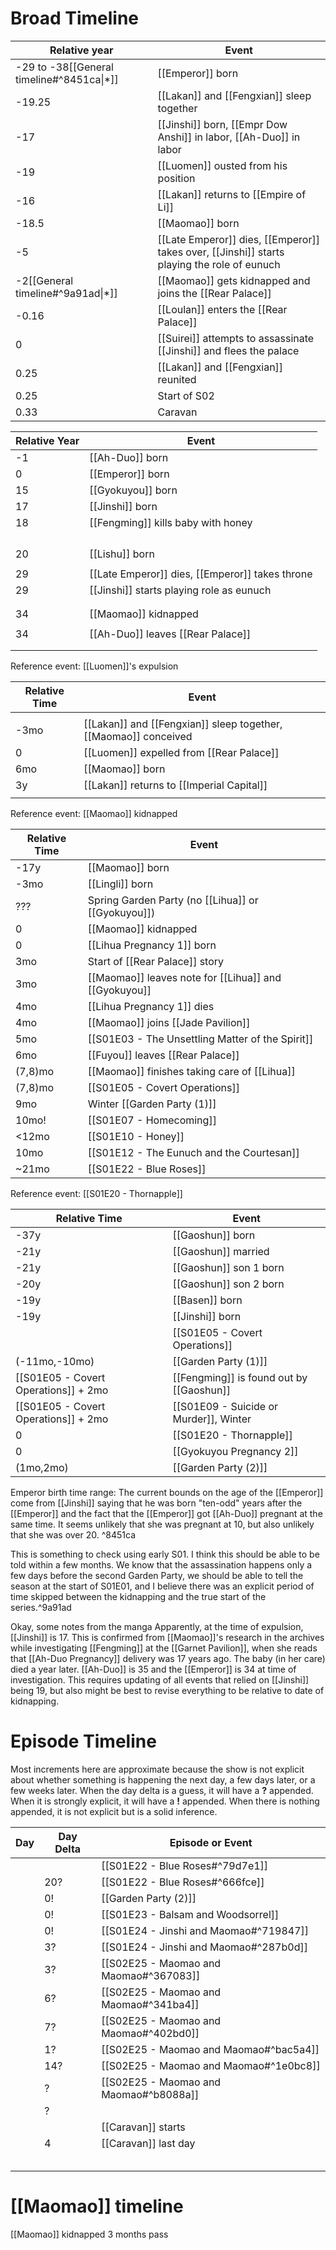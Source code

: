 # Broad Timeline

| Relative year                             | Event                                                                                       |
| ----------------------------------------- | ------------------------------------------------------------------------------------------- |
| -29 to -38[[General timeline#^8451ca\|*]] | [[Emperor]] born                                                                            |
| -19.25                                    | [[Lakan]] and [[Fengxian]] sleep together                                                   |
| -17                                       | [[Jinshi]] born, [[Empr Dow Anshi]] in labor, [[Ah-Duo]] in labor                          |
| -19                                       | [[Luomen]] ousted from his position                                                         |
| -16                                       | [[Lakan]] returns to [[Empire of Li]]                                                       |
| -18.5                                     | [[Maomao]] born                                                                             |
| -5                                        | [[Late Emperor]] dies, [[Emperor]] takes over, [[Jinshi]] starts playing the role of eunuch |
| -2[[General timeline#^9a91ad\|*]]         | [[Maomao]] gets kidnapped and joins the [[Rear Palace]]                                     |
| -0.16                                     | [[Loulan]] enters the [[Rear Palace]]                                                       |
| 0                                         | [[Suirei]] attempts to assassinate [[Jinshi]] and flees the palace                          |
| 0.25                                      | [[Lakan]] and [[Fengxian]] reunited                                                         |
| 0.25                                      | Start of S02                                                                                |
| 0.33                                      | Caravan                                                                                     |

| Relative Year | Event                                           |
| ------------- | ----------------------------------------------- |
| -1            | [[Ah-Duo]] born                                 |
| 0             | [[Emperor]] born                                |
| 15            | [[Gyokuyou]] born                               |
| 17            | [[Jinshi]] born                                 |
| 18            | [[Fengming]] kills baby with honey              |
|               |                                                 |
|               |                                                 |
|               |                                                 |
|               |                                                 |
| 20            | [[Lishu]] born                                  |
|               |                                                 |
| 29            | [[Late Emperor]] dies, [[Emperor]] takes throne |
| 29            | [[Jinshi]] starts playing role as eunuch        |
|               |                                                 |
|               |                                                 |
| 34            | [[Maomao]] kidnapped                            |
|               |                                                 |
| 34            | [[Ah-Duo]] leaves [[Rear Palace]]               |
|               |                                                 |
|               |                                                 |

Reference event: [[Luomen]]'s expulsion

| Relative Time | Event                                                           |
| ------------- | --------------------------------------------------------------- |
|               |                                                                 |
| -3mo          | [[Lakan]] and [[Fengxian]] sleep together, [[Maomao]] conceived |
| 0             | [[Luomen]] expelled from [[Rear Palace]]                        |
| 6mo           | [[Maomao]] born                                                 |
| 3y            | [[Lakan]] returns to [[Imperial Capital]]                       |
|               |                                                                 |

Reference event: [[Maomao]] kidnapped

| Relative Time | Event                                                 |
| ------------- | ----------------------------------------------------- |
| -17y          | [[Maomao]] born                                       |
| -3mo          | [[Lingli]] born                                       |
| ???           | Spring Garden Party (no [[Lihua]] or [[Gyokuyou]])    |
| 0             | [[Maomao]] kidnapped                                  |
| 0             | [[Lihua Pregnancy 1]] born                            |
| 3mo           | Start of [[Rear Palace]] story                        |
| 3mo           | [[Maomao]] leaves note for [[Lihua]] and [[Gyokuyou]] |
| 4mo           | [[Lihua Pregnancy 1]] dies                            |
| 4mo           | [[Maomao]] joins [[Jade Pavilion]]                    |
| 5mo           | [[S01E03 - The Unsettling Matter of the Spirit]]      |
| 6mo           | [[Fuyou]] leaves [[Rear Palace]]                      |
| (7,8)mo       | [[Maomao]] finishes taking care of [[Lihua]]          |
| (7,8)mo       | [[S01E05 - Covert Operations]]                        |
| 9mo           | Winter [[Garden Party (1)]]                           |
| 10mo!         | [[S01E07 - Homecoming]]                               |
| <12mo         | [[S01E10 - Honey]]                                    |
| 10mo          | [[S01E12 - The Eunuch and the Courtesan]]             |
| ~21mo         | [[S01E22 - Blue Roses]]                               |

Reference event: [[S01E20 - Thornapple]]

| Relative Time                        | Event                                    |
| ------------------------------------ | ---------------------------------------- |
| -37y                                 | [[Gaoshun]] born                         |
| -21y                                 | [[Gaoshun]] married                      |
| -21y                                 | [[Gaoshun]] son 1 born                   |
| -20y                                 | [[Gaoshun]] son 2 born                   |
| -19y                                 | [[Basen]] born                           |
| -19y                                 | [[Jinshi]] born                          |
|                                      | [[S01E05 - Covert Operations]]           |
| (-11mo,-10mo)                        | [[Garden Party (1)]]                     |
| [[S01E05 - Covert Operations]] + 2mo | [[Fengming]] is found out by [[Gaoshun]] |
| [[S01E05 - Covert Operations]] + 2mo | [[S01E09 - Suicide or Murder]], Winter   |
| 0                                    | [[S01E20 - Thornapple]]                  |
| 0                                    | [[Gyokuyou Pregnancy 2]]                 |
| (1mo,2mo)                            | [[Garden Party (2)]]                     |


Emperor birth time range: The current bounds on the age of the [[Emperor]] come from [[Jinshi]] saying that he was born "ten-odd" years after the [[Emperor]] and the fact that the [[Emperor]] got [[Ah-Duo]] pregnant at the same time. It seems unlikely that she was pregnant at 10, but also unlikely that she was over 20. ^8451ca

This is something to check using early S01.  I think this should be able to be told within a few months. We know that the assassination happens only a few days before the second Garden Party, we should be able to tell the season at the start of S01E01, and I believe there was an explicit period of time skipped between the kidnapping and the true start of the series.^9a91ad

Okay, some notes from the manga
Apparently, at the time of expulsion, [[Jinshi]] is 17. This is confirmed from [[Maomao]]'s research in the archives while investigating [[Fengming]] at the [[Garnet Pavilion]], when she reads that [[Ah-Duo Pregnancy]] delivery was 17 years ago.
The baby (in her care) died a year later.
[[Ah-Duo]] is 35 and the [[Emperor]] is 34 at time of investigation.
This requires updating of all events that relied on [[Jinshi]] being 19, but also might be best to revise everything to be relative to date of kidnapping.
# Episode Timeline
Most increments here are approximate because the show is not explicit about whether something is happening the next day, a few days later, or a few weeks later. When the day delta is a guess, it will have a **?** appended. When it is strongly explicit, it will have a **!** appended. When there is nothing appended, it is not explicit but is a solid inference.

| Day | Day Delta | Episode or Event                       |
| --- | --------- | -------------------------------------- |
|     |           | [[S01E22 - Blue Roses#^79d7e1]]        |
|     | 20?       | [[S01E22 - Blue Roses#^666fce]]        |
|     | 0!        | [[Garden Party (2)]]                   |
|     | 0!        | [[S01E23 - Balsam and Woodsorrel]]     |
|     | 0!        | [[S01E24 - Jinshi and Maomao#^719847]] |
|     | 3?        | [[S01E24 - Jinshi and Maomao#^287b0d]] |
|     | 3?        | [[S02E25 - Maomao and Maomao#^367083]] |
|     | 6?        | [[S02E25 - Maomao and Maomao#^341ba4]] |
|     | 7?        | [[S02E25 - Maomao and Maomao#^402bd0]] |
|     | 1?        | [[S02E25 - Maomao and Maomao#^bac5a4]] |
|     | 14?       | [[S02E25 - Maomao and Maomao#^1e0bc8]] |
|     | ?         | [[S02E25 - Maomao and Maomao#^b8088a]] |
|     | ?         |                                        |
|     |           | [[Caravan]] starts                     |
|     | 4         | [[Caravan]] last day                   |
|     |           |                                        |
|     |           |                                        |
|     |           |                                        |
|     |           |                                        |
|     |           |                                        |
# [[Maomao]] timeline
[[Maomao]] kidnapped
3 months pass

